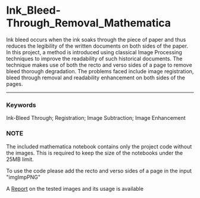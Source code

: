 # Ink_Bleed-Through_Removal_Mathematica
Ink bleed occurs when the ink soaks through the piece of paper and thus reduces the legibility of the written documents on both sides of the paper.
In this project, a method is introduced using classical Image Processing techniques to improve the readability of such historical documents. The technique makes use of both the recto and verso sides of a page to remove bleed thorough degradation.
The problems faced include image registration, bleed through removal and readability enhancement on both sides of the pages.

---

### Keywords
Ink-Bleed Through; Registration; Image Subtraction; Image Enhancement

### NOTE
The included mathematica notebook contains only the project code without the images. This is required to keep the size of the notebooks under the 25MB limit.

To use the code please add the recto and verso sides of a page in the input "imgImpPNG"

A [Report](Report.pdf) on the tested images and its usage is available
